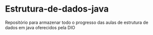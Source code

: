 # Estrutura-de-dados-java
Repositório para armazenar todo o progresso das aulas de estrutura de dados em java oferecidos pela DIO
